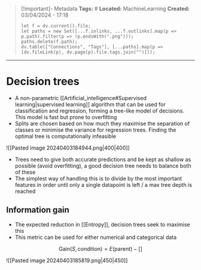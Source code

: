 > [!important]- Metadata
> **Tags:** #
> **Located:** MachineLearning
> **Created:** 03/04/2024 - 17:18
> ```dataviewjs
> let f = dv.current().file;
> let paths = new Set([...f.inlinks, ...f.outlinks].map(p => p.path).filter(p => !p.endsWith(".png")));
> paths.delete(f.path);
> dv.table(["Connections", "Tags"], [...paths].map(p => [dv.fileLink(p), dv.page(p).file.tags.join("")]));
> ```

___
# Decision trees
- A non-parametric  [[Artificial_intelligence#Supervised learning|supervised learning]] algorithm that can be used for classification and regression, forming a tree-like model of decisions.  This model is fast but prone to overfitting
- Splits are chosen based on how much they maximise the separation of classes or minimise the variance for regression trees. Finding the optimal tree is computationally infeasible 


![[Pasted image 20240403184944.png|400|400]]

- Trees need to give both accurate predictions and be kept as shallow as possible (avoid overfitting), a good decision tree needs to balance both of these 
- The simplest way of handling this is to divide by the most important features in order until only a single datapoint is left / a max tree depth is reached 






## Information gain 
- The expected reduction in [[Entropy]], decision trees seek to maximise this
- This metric can be used for either numerical and categorical data 

$$\text{Gain}(S,\text{condition})=E(\text{parent})-[]$$

![[Pasted image 20240403185819.png|450|450]]
